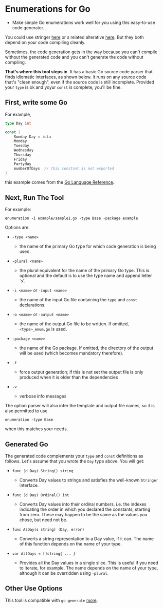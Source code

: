 # Enumerations for Go

* Make simple Go enumerations work well for you using this easy-to-use code generator.

You could use stringer [here](https://github.com/golang/tools) or a related alterative
[here](https://github.com/clipperhouse/stringer). But they both depend on your code compiling
cleanly.

Sometimes, the code generation gets in the way because you can't compile without the generated
code and you can't generate the code without compiling.

**That's where this tool steps in**. It has a basic Go source code parser that finds idiomatic
interfaces, as shown below. It runs on any source code that's "clean enough", even if the
source code is still incomplete. Provided your `type` is ok and yoyur `const` is complete, you'll be fine.

## First, write some Go

For example,

```Go
type Day int

const (
	Sunday Day = iota
	Monday
	Tuesday
	Wednesday
	Thursday
	Friday
	Partyday
	numberOfDays  // this constant is not exported
)
```

this example comes from the [Go Language Reference](https://golang.org/ref/spec#Constant_declarations).

## Next, Run The Tool

For example:

```
enumeration -i example/sample1.go -type Base -package example
```

Options are:

 * `-type <name>`
    - the name of the primary Go type for which code generation is being used.

 * `-plural <name>`
    - the plural equivalent for the name of the primary Go type. This is optional and the default is
        to use the type name and append letter 's'.

 * `-i <name>` or `-input <name>`
    - the name of the input Go file containing the `type` and `const` declarations.

 * `-o <name>` or `-output <name>`
    - the name of the output Go file to be written. If omitted, `<type>_enum.go` is used.

 * `-package <name>`
    - the name of the Go package. If omitted, the directory of the output will be used (which becomes mandatory
        therefore).

 * `-f`
    - force output generation; if this is not set the output file is only produced when it is older than the
      dependencies

 * `-v`
    - verbose info messages

The option parser will also infer the template and output file names, so it is also permitted to use

```
enumeration -type Base
```

when this matches your needs.

## Generated Go

The generated code complements your `type` and `const` definitions as follows. Let's assume that you wrote
the `Day` type above. You will get:

 * `func (d Day) String() string`
    - Converts Day values to strings and satisfies the well-known `Stringer` interface.

 * `func (d Day) Ordinal() int`
    - Converts Day values into their ordinal numbers, i.e. the indexes indicating the order in which you declared
        the constants, starting from zero. These may happen to be the same as the values you chose, but need not be.

 * `func AsDay(s string) (Day, error)`
    - Converts a string representation to a Day value, if it can. The name of this function depends on the name
        of your type.

 * `var AllDays = []string{ ... }`
    - Provides all the Day values in a single slice. This is useful if you need to iterate, for example. The
        name depends on the name of your type, although it can be overridden using `-plural`.

## Other Use Options

This tool is compatible with `go generate` [more](https://blog.golang.org/generate).
